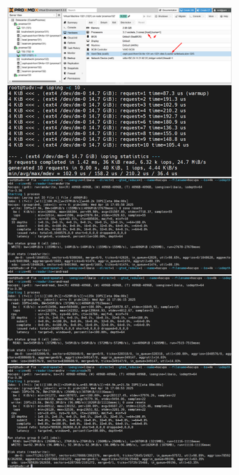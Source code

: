   <img src="proxmox-ceph-nexus-images/Screenshot_7.png">
  <img src="proxmox-ceph-nexus-images/Screenshot_8.png">
  <img src="proxmox-ceph-nexus-images/Screenshot_9.png">
  <img src="proxmox-ceph-nexus-images/Screenshot_10.png">
  <img src="proxmox-ceph-nexus-images/Screenshot_11.png">